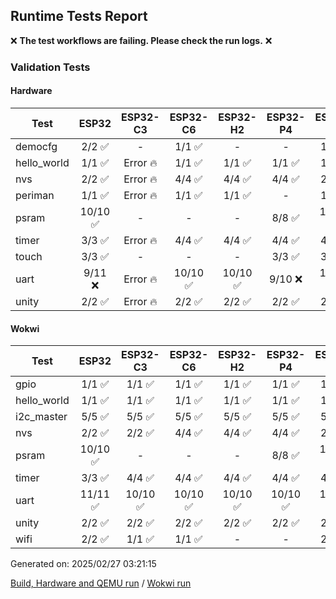 ## Runtime Tests Report

:x: **The test workflows are failing. Please check the run logs.** :x:

### Validation Tests

#### Hardware

Test|ESP32|ESP32-C3|ESP32-C6|ESP32-H2|ESP32-P4|ESP32-S2|ESP32-S3
-|:-:|:-:|:-:|:-:|:-:|:-:|:-:
democfg|2/2 :white_check_mark:|-|1/1 :white_check_mark:|-|-|1/1 :white_check_mark:|Error :fire:
hello_world|1/1 :white_check_mark:|Error :fire:|1/1 :white_check_mark:|1/1 :white_check_mark:|1/1 :white_check_mark:|1/1 :white_check_mark:|Error :fire:
nvs|2/2 :white_check_mark:|Error :fire:|4/4 :white_check_mark:|4/4 :white_check_mark:|4/4 :white_check_mark:|2/2 :white_check_mark:|Error :fire:
periman|1/1 :white_check_mark:|Error :fire:|1/1 :white_check_mark:|1/1 :white_check_mark:|-|1/1 :white_check_mark:|Error :fire:
psram|10/10 :white_check_mark:|-|-|-|8/8 :white_check_mark:|10/10 :white_check_mark:|Error :fire:
timer|3/3 :white_check_mark:|Error :fire:|4/4 :white_check_mark:|4/4 :white_check_mark:|4/4 :white_check_mark:|4/4 :white_check_mark:|Error :fire:
touch|3/3 :white_check_mark:|-|-|-|3/3 :white_check_mark:|3/3 :white_check_mark:|Error :fire:
uart|9/11 :x:|Error :fire:|10/10 :white_check_mark:|10/10 :white_check_mark:|9/10 :x:|10/11 :x:|Error :fire:
unity|2/2 :white_check_mark:|Error :fire:|2/2 :white_check_mark:|2/2 :white_check_mark:|2/2 :white_check_mark:|2/2 :white_check_mark:|Error :fire:
#### Wokwi

Test|ESP32|ESP32-C3|ESP32-C6|ESP32-H2|ESP32-P4|ESP32-S2|ESP32-S3
-|:-:|:-:|:-:|:-:|:-:|:-:|:-:
gpio|1/1 :white_check_mark:|1/1 :white_check_mark:|1/1 :white_check_mark:|1/1 :white_check_mark:|1/1 :white_check_mark:|1/1 :white_check_mark:|1/1 :white_check_mark:
hello_world|1/1 :white_check_mark:|1/1 :white_check_mark:|1/1 :white_check_mark:|1/1 :white_check_mark:|1/1 :white_check_mark:|1/1 :white_check_mark:|1/1 :white_check_mark:
i2c_master|5/5 :white_check_mark:|5/5 :white_check_mark:|5/5 :white_check_mark:|5/5 :white_check_mark:|5/5 :white_check_mark:|5/5 :white_check_mark:|5/5 :white_check_mark:
nvs|2/2 :white_check_mark:|2/2 :white_check_mark:|4/4 :white_check_mark:|4/4 :white_check_mark:|4/4 :white_check_mark:|2/2 :white_check_mark:|3/3 :white_check_mark:
psram|10/10 :white_check_mark:|-|-|-|8/8 :white_check_mark:|10/10 :white_check_mark:|10/10 :white_check_mark:
timer|3/3 :white_check_mark:|4/4 :white_check_mark:|4/4 :white_check_mark:|4/4 :white_check_mark:|4/4 :white_check_mark:|4/4 :white_check_mark:|4/4 :white_check_mark:
uart|11/11 :white_check_mark:|10/10 :white_check_mark:|10/10 :white_check_mark:|10/10 :white_check_mark:|10/10 :white_check_mark:|10/10 :white_check_mark:|10/10 :white_check_mark:
unity|2/2 :white_check_mark:|2/2 :white_check_mark:|2/2 :white_check_mark:|2/2 :white_check_mark:|2/2 :white_check_mark:|2/2 :white_check_mark:|2/2 :white_check_mark:
wifi|2/2 :white_check_mark:|1/1 :white_check_mark:|1/1 :white_check_mark:|-|-|2/2 :white_check_mark:|3/3 :white_check_mark:


Generated on: 2025/02/27 03:21:15

[Build, Hardware and QEMU run](https://github.com/espressif/arduino-esp32/actions/runs/13557530971) / [Wokwi run](https://github.com/espressif/arduino-esp32/actions/runs/13558154745)

